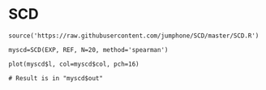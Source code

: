 # SCD


    source('https://raw.githubusercontent.com/jumphone/SCD/master/SCD.R')
    
    myscd=SCD(EXP, REF, N=20, method='spearman')
    
    plot(myscd$l, col=myscd$col, pch=16)
    
    # Result is in "myscd$out"
    
    
